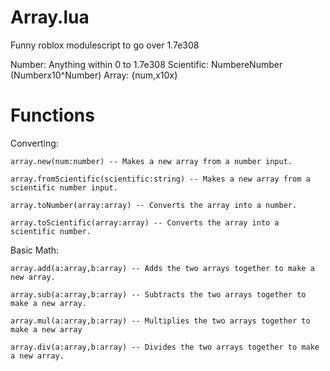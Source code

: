 # Array.lua
Funny roblox modulescript to go over 1.7e308

Number: Anything within 0 to 1.7e308
Scientific: NumbereNumber (Numberx10^Number)
Array: {num,x10x}

# Functions
Converting:

    array.new(num:number) -- Makes a new array from a number input.

    array.fromScientific(scientific:string) -- Makes a new array from a scientific number input.

    array.toNumber(array:array) -- Converts the array into a number.

    array.toScientific(array:array) -- Converts the array into a scientific number.

Basic Math:

    array.add(a:array,b:array) -- Adds the two arrays together to make a new array.

    array.sub(a:array,b:array) -- Subtracts the two arrays together to make a new array.

    array.mul(a:array,b:array) -- Multiplies the two arrays together to make a new array

    array.div(a:array,b:array) -- Divides the two arrays together to make a new array.
